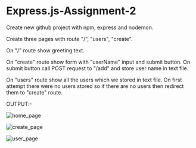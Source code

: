 # Express.js-Assignment-2

Create new github project with npm, express and nodemon.

Create three pages with route "/", "users", "create".

On "/" route show greeting text.

On "create" route show form with "userName" input and submit button. On submit button call POST request to "/add" and store user name in text file.

On "users" route show all the users which we stored in text file. On first attempt there were no users stored so if there are no users then redirect them to "create" route.


OUTPUT:-

![home_page](https://user-images.githubusercontent.com/99710364/220830973-e4336fc2-f821-4785-8bd0-ed4dfea5b6d0.png)


![create_page](https://user-images.githubusercontent.com/99710364/220830985-bd8542b6-9890-4822-9366-62d90d0a8ab7.png)


![user_page](https://user-images.githubusercontent.com/99710364/220830995-35841b1a-2f97-48ca-95e2-ca207487e179.png)
